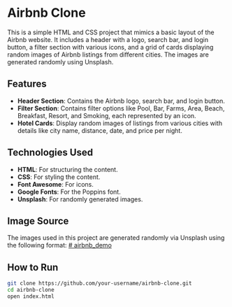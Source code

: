 # Airbnb Clone

This is a simple HTML and CSS project that mimics a basic layout of the Airbnb website. It includes a header with a logo, search bar, and login button, a filter section with various icons, and a grid of cards displaying random images of Airbnb listings from different cities. The images are generated randomly using Unsplash.

## Features

- **Header Section**: Contains the Airbnb logo, search bar, and login button.
- **Filter Section**: Contains filter options like Pool, Bar, Farms, Area, Beach, Breakfast, Resort, and Smoking, each represented by an icon.
- **Hotel Cards**: Display random images of listings from various cities with details like city name, distance, date, and price per night.

## Technologies Used

- **HTML**: For structuring the content.
- **CSS**: For styling the content.
- **Font Awesome**: For icons.
- **Google Fonts**: For the Poppins font.
- **Unsplash**: For randomly generated images.

## Image Source

The images used in this project are generated randomly via Unsplash using the following format:
[# airbnb_demo](https://source.unsplash.com/200x200/?airbnb?{number})


## How to Run

   ```bash
   git clone https://github.com/your-username/airbnb-clone.git
   cd airbnb-clone
   open index.html
   ```

